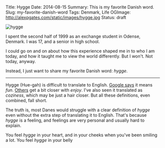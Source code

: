 Title: Hygge
Date: 2014-08-15
Summary: This is my favorite Danish word.
Slug: my-favorite-danish-word
Tags: Denmark, Life
OGImage: http://alexpgates.com/static/images/hygge.jpg
Status: draft

<div class="row text-center span12">
    <img src="/static/images/hygge.jpg" class="hero" alt="hygge">
</div>

I spent the second half of 1999 as an exchange student in Odense, Denmark. I was 17, and a senior in high school.

I could go on and on about how this experience shaped me in to who I am today, and how it taught me to view the world differently. But I won't. Not today, anyway.

Instead, I just want to share my favorite Danish word: _hygge_.

---

Hygge (Hue-gah) is difficult to translate to English. <a href="https://translate.google.com/#da/en/hygge">Google says</a> it means _fun_. <a href="http://translation.babylon.com/danish/to-english/">Others</a> get a bit closer with _enjoy_. I've also seen it translated as _coziness_, which may be just a hair closer. But all these definitions, even combined, fall short.

The truth is, most Danes would struggle with a clear definition of _hygge_ even without the extra step of translating it to English. That's because _hygge_ is a feeling, and feelings are very personal and usually hard to explain. 





You feel _hygge_ in your heart, and in your cheeks when you've been smiling a lot. You feel _hygge_ in your belly
